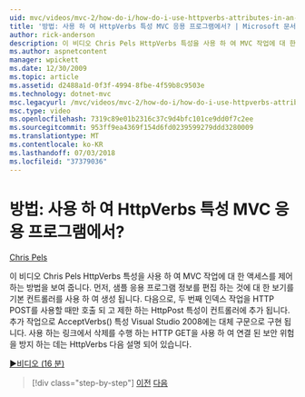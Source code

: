 ```yaml
---
uid: mvc/videos/mvc-2/how-do-i/how-do-i-use-httpverbs-attributes-in-an-mvc-application
title: '방법: 사용 하 여 HttpVerbs 특성 MVC 응용 프로그램에서? | Microsoft 문서'
author: rick-anderson
description: 이 비디오 Chris Pels HttpVerbs 특성을 사용 하 여 MVC 작업에 대 한 액세스를 제어 하는 방법을 보여 줍니다. 먼저, 샘플 응용 프로그램을 기본 공동을 사용 하 여 생성 됩니다...
ms.author: aspnetcontent
manager: wpickett
ms.date: 12/30/2009
ms.topic: article
ms.assetid: d2488a1d-0f3f-4994-8fbe-4f59b8c9503e
ms.technology: dotnet-mvc
msc.legacyurl: /mvc/videos/mvc-2/how-do-i/how-do-i-use-httpverbs-attributes-in-an-mvc-application
msc.type: video
ms.openlocfilehash: 7319c89e01b2316c37c9d4bfc101ce9dd0f7c2ee
ms.sourcegitcommit: 953ff9ea4369f154d6fd0239599279ddd3280009
ms.translationtype: MT
ms.contentlocale: ko-KR
ms.lasthandoff: 07/03/2018
ms.locfileid: "37379036"
---
```

<a name="how-do-i-use-httpverbs-attributes-in-an-mvc-application"></a>방법: 사용 하 여 HttpVerbs 특성 MVC 응용 프로그램에서?
====================
[Chris Pels](https://twitter.com/chrispels)

이 비디오 Chris Pels HttpVerbs 특성을 사용 하 여 MVC 작업에 대 한 액세스를 제어 하는 방법을 보여 줍니다. 먼저, 샘플 응용 프로그램 정보를 편집 하는 것에 대 한 보기를 기본 컨트롤러를 사용 하 여 생성 됩니다. 다음으로, 두 번째 인덱스 작업을 HTTP POST를 사용할 때만 호출 되 고 제한 하는 HttpPost 특성이 컨트롤러에 추가 됩니다. 추가 작업으로 AcceptVerbs() 특성 Visual Studio 2008에는 대체 구문으로 구현 됩니다. 사용 하는 링크에서 삭제를 수행 하는 HTTP GET을 사용 하 여 연결 된 보안 위험을 방지 하는 데는 HttpVerbs 다음 설명 되어 있습니다.

[&#9654;비디오 (16 분)](https://channel9.msdn.com/Blogs/ASP-NET-Site-Videos/how-do-i-use-httpverbs-attributes-in-an-mvc-application)

> [!div class="step-by-step"]
> [이전](how-do-i-work-with-model-binders-in-an-mvc-application.md)
> [다음](mvc2-html-encoding.md)
